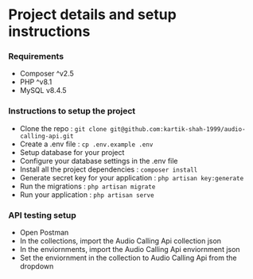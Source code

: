<h1>Project details and setup instructions</h1>

<h3>Requirements</h3>
<ul>
<li>Composer ^v2.5</li>
<li>PHP ^v8.1</li>
<li>MySQL v8.4.5</li> 
</ul>

<h3>Instructions to setup the project</h3>
<ul>
<li>Clone the repo : <code>git clone git@github.com:kartik-shah-1999/audio-calling-api.git</code></li>
<li>Create a .env file : <code>cp .env.example .env</code></li>
<li>Setup database for your project</li>
<li>Configure your database settings in the .env file</li>
<li>Install all the project dependencies : <code>composer install</code></li>
<li>Generate secret key for your application : <code>php artisan key:generate</code></li>
<li>Run the migrations : <code>php artisan migrate</code></li>
<li>Run your application : <code>php artisan serve</code></li>
</ul>

<h3>API testing setup</h3>
<ul>
<li>Open Postman</li>
<li>In the collections, import the Audio Calling Api collection json</li>
<li>In the enviornments, import the Audio Calling Api enviornment json</li>
<li>Set the enviornment in the collection to Audio Calling Api from the dropdown</li>
</ul>